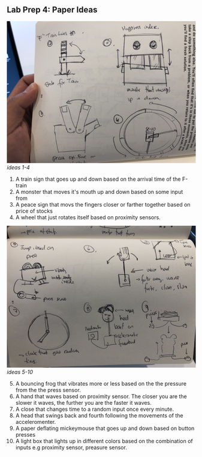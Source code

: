 ## Lab Prep 4: Paper Ideas

![board1](idea-5-10.JPG)
*ideas 1-4*

1. A train sign that goes up and down based on the arrival time of the F-train
2. A monster that moves it's mouth up and down based on some input from
3. A peace sign that movs the fingers closer or farther together based on price of stocks
4. A wheel that just rotates itself based on proximity sensors.

![board1](idea1-4.JPG)
*ideas 5-10*

5. A bouncing frog that vibrates more or less based on the the pressure from the the press sensor.
6. A hand that waves based on proximity sensor. The closer you are the slower it waves, the further you are the faster it waves.
7. A close that changes time to a random input once every minute.
8. A head that swings back and fourth following the movements of the acceleromenter.
9. A paper deflating mickeymouse that goes up and down based on button presses
10. A light box that lights up in different colors based on the combination of inputs e.g proximity sensor, preasure sensor.
